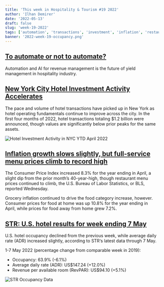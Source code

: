 ```yaml
---
title: 'This week in Hospitality & Tourism #19 2022'
author: 'Ilhan Demirer'
date: '2022-05-13'
draft: false
slug: 'week-19-2022'
tags: ['automation', 'transactions', 'investment', 'inflation', 'restaurants', 'news', 'str']
banner: '2022-week-19-occupancy.png'
---
```


## [To automate or not to automate?](https://insights.ehotelier.com/insights/2022/05/12/to-automate-or-not-to-automate/)

Automation and AI for revenue management is the future of yield management in hospitality industry.

## [New York City Hotel Investment Activity Accelerates](https://www.costar.com/article/1765964358/new-york-city-hotel-investment-activity-accelerates)

The pace and volume of hotel transactions have picked up in New York as hotel operating fundamentals continue to improve across the city. In the first four months of 2022, hotel transactions totaling $1.2 billion were announced, though values are significantly below prior peaks for the same assets.

![Hotel Investment Activity in NYC YTD April 2022](/images/blogimages/2022-week-19-transactions.jpeg)

## [Inflation growth slows slightly, but full-service menu prices climb to record high](https://www.nrn.com/finance/inflation-growth-slows-slightly-full-service-menu-prices-climb-record-high)

The Consumer Price Index increased 8.3% for the year ending in April, a slight dip from the prior month’s 40-year-high, though restaurant menu prices continued to climb, the U.S. Bureau of Labor Statistics, or BLS, reported Wednesday.

Grocery inflation continued to drive the food category increase, however. Consumer prices for food at home was up 10.8% for the year ending in April, while prices for food away from home grew 7.2%.

## [STR: U.S. hotel results for week ending 7 May](https://str.com/press-release/str-us-hotel-results-week-ending-7-may)

U.S. hotel occupancy declined from the previous week, while average daily rate (ADR) increased slightly, according to STR‘s latest data through 7 May.

1-7 May 2022 (percentage change from comparable week in 2019):

- Occupancy: 63.9% (-6.1%)
- Average daily rate (ADR): US$147.24 (+12.0%)
- Revenue per available room (RevPAR): US$94.10 (+5.1%)

![STR Occupancy Data](/images/blogimages/2022-week-19-occupancy.png)
